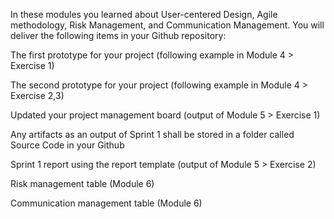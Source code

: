 In these modules you learned about User-centered Design, Agile methodology, Risk Management, and Communication Management. You will deliver the following items in your Github repository:




The first prototype for your project (following example in Module 4 > Exercise 1)

The second prototype for your project (following example in Module 4 > Exercise 2,3)

Updated your project management board (output of Module 5 > Exercise 1)

Any artifacts as an output of Sprint 1 shall be stored in a folder called Source Code in your Github

Sprint 1 report using the report template (output of Module 5 > Exercise 2)

Risk management table (Module 6)

Communication management table (Module 6)
